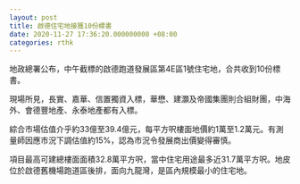 ```yaml
---
layout: post
title: 啟德住宅地接獲10份標書
date: 2020-11-27 17:36:20.000000000 +08:00
categories: rthk
---
```


地政總署公布，中午截標的啟德跑道發展區第4E區1號住宅地，合共收到10份標書。

現場所見，長實、嘉華、信置獨資入標，華懋、建灝及帝國集團則合組財團，中海外、會德豐地產、永泰地產都有入標。

綜合市場估值介乎約33億至39.4億元，每平方呎樓面地價約1萬至1.2萬元。有測量師因應市況下調估值約15%，認為市況令發展商出價變得審慎。

項目最高可建總樓面面積32.8萬平方呎，當中住宅用途最多近31.7萬平方呎。地皮位於啟德舊機場跑道區後排，面向九龍灣，是區內規模最小的住宅地。

